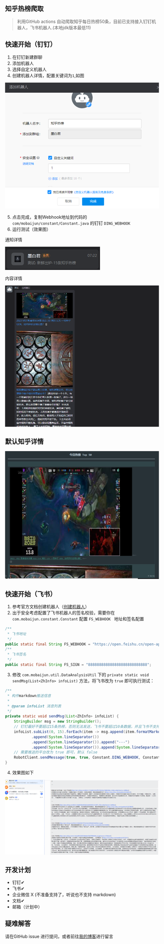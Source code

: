 ## 知乎热榜爬取

> 利用GitHub actions 自动爬取知乎每日热榜50条，目前已支持接入钉钉机器人，飞书机器人.(本地jdk版本最低11)

## 快速开始（钉钉）

1. 在钉钉新建群聊
2. 添加机器人
3. 选择自定义机器人
4. 创建机器人详情，配置关键词为`1`,如图

![img.png](img/3.png)

5. 点击完成，复制Webhook地址到代码的 `com/mobaijun/constant/Constant.java` 的钉钉 `DING_WEBHOOK`
6. 运行测试（效果图）

通知详情

![](img/4.png)

内容详情

![](img/2.png)

## 默认知乎详情

![](img/5.png)

## 快速开始（飞书）

1. 参考官方文档创建机器人（[创建机器人](https://open.feishu.cn/document/client-docs/bot-v3/add-custom-bot#399d949c)）
2. 出于安全考虑配置了飞书机器人的签名校验，需要你在 `com.mobaijun.constant.Constant` 配置 `FS_WEBHOOK ` 地址和签名配置

~~~java
/**
 * 飞书地址
 */
public static final String FS_WEBHOOK = "https://open.feishu.cn/open-apis/bot/v2/hook/888888888888888888888888888";
/**
 * 飞书签名
 */
public static final String FS_SIGN = "888888888888888888888888888";
~~~

3. 修改 `com.mobaijun.util.DataAnalysisUtil` 下的 `private static void sendMsg(List<ZhInfo> infoList)` 方法，将飞书改为 `true` 即可执行测试：

~~~java
/**
 * 构件markdown推送信息
 *
 * @param infoList 消息列表
 */
private static void sendMsg(List<ZhInfo> infoList) {
    StringBuilder msg = new StringBuilder();
    // 钉钉最好不要超过15条热榜，否则无法发送，飞书不要超过10条数据，并且飞书不支持markdown，后续有空在优化飞书显示内容
    infoList.subList(0, 15).forEach(item -> msg.append(item.formatMarkdownMsg())
            .append(System.lineSeparator())
            .append(System.lineSeparator()).append("---")
            .append(System.lineSeparator()).append(System.lineSeparator()));
    // 需要推送的平台改为 true 即可，默认 false
    RobotClient.sendMessage(true, true, Constant.DING_WEBHOOK, Constant.FS_WEBHOOK, msg.toString());
}
~~~

4. 效果图如下

![飞书效果图](img/6.png)

## 开发计划

- 钉钉✔
- 飞书✔
- 企业微信 X (不准备支持了，听说也不支持 markdown)
- 文档✔
- 邮箱（计划中）

## 疑难解答

请在GitHub issue 进行提问，或者前往[我的博客](https://www.mobaijun.com/contact/)进行留言
